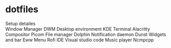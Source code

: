 # dotfiles

Setup detailes  
Window Manager DWM
Desktop environment KDE
Terminal Alacritty
Compositor Picom
File manager Dolphin
Notification daemon Dunst
Widgets and bar Eww
Menu Rofi
IDE Visual studio code
Music player Ncmpcpp
